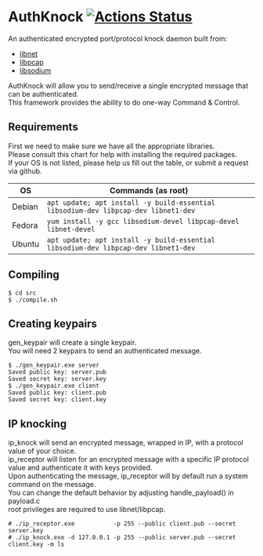 # AuthKnock [![Actions Status](https://github.com/Fullaxx/authknock/workflows/CI/badge.svg)](https://github.com/Fullaxx/authknock/actions)
An authenticated encrypted port/protocol knock daemon built from:
* [libnet](https://github.com/libnet/libnet)
* [libpcap](https://www.tcpdump.org/)
* [libsodium](https://github.com/jedisct1/libsodium)

AuthKnock will allow you to send/receive a single encrypted message that can be authenticated. \
This framework provides the ability to do one-way Command & Control.

## Requirements
First we need to make sure we have all the appropriate libraries. \
Please consult this chart for help with installing the required packages. \
If your OS is not listed, please help us fill out the table, or submit a request via github.

| OS     | Commands (as root)                                                                 |
| ------ | ---------------------------------------------------------------------------------- |
| Debian | `apt update; apt install -y build-essential libsodium-dev libpcap-dev libnet1-dev` |
| Fedora | `yum install -y gcc libsodium-devel libpcap-devel libnet-devel`                    |
| Ubuntu | `apt update; apt install -y build-essential libsodium-dev libpcap-dev libnet1-dev` |

## Compiling
```
$ cd src
$ ./compile.sh
```

## Creating keypairs
gen_keypair will create a single keypair. \
You will need 2 keypairs to send an authenticated message.
```
$ ./gen_keypair.exe server
Saved public key: server.pub
Saved secret key: server.key
$ ./gen_keypair.exe client
Saved public key: client.pub
Saved secret key: client.key
```

## IP knocking
ip_knock will send an encrypted message, wrapped in IP, with a protocol value of your choice. \
ip_receptor will listen for an encrypted message with a specific IP protocol value and authenticate it with keys provided. \
Upon authenticating the message, ip_receptor will by default run a system command on the message. \
You can change the default behavior by adjusting handle_payload() in payload.c \
root privileges are required to use libnet/libpcap.
```
# ./ip_receptor.exe           -p 255 --public client.pub --secret server.key
# ./ip_knock.exe -d 127.0.0.1 -p 255 --public server.pub --secret client.key -m ls
```
